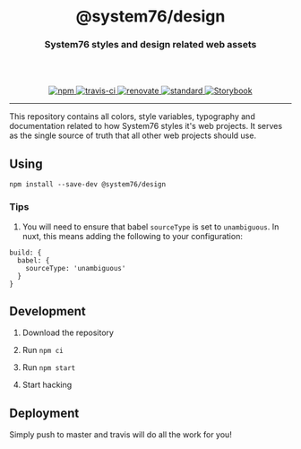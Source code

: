 <div align="center">
  <h1>@system76/design</h1>
  <h3>System76 styles and design related web assets</h3>
  <br>
  <br>
</div>

<p align="center">
  <a href="https://www.npmjs.com/package/@system76/design/">
    <img src="https://img.shields.io/npm/v/@system76/design.svg" alt="npm">
  </a>

  <a href="https://travis-ci.org/system76/design">
    <img src="https://travis-ci.org/system76/design.svg" alt="travis-ci">
  </a>

  <a href="https://renovatebot.com/">
    <img src="https://img.shields.io/badge/renovate-enabled-brightgreen.svg" alt="renovate">
  </a>

  <a href="https://standardjs.com">
    <img src="https://img.shields.io/badge/code_style-standard-brightgreen.svg" alt="standard">
  </a>

  <a href="https://design.origin76.com/">
    <img src="https://cdn.jsdelivr.net/gh/storybooks/brand@master/badge/badge-storybook.svg" alt="Storybook">
  </a>
</p>

---

This repository contains all colors, style variables, typography and
documentation related to how System76 styles it's web projects. It serves as the
single source of truth that all other web projects should use.

## Using

```
npm install --save-dev @system76/design
```

### Tips

1) You will need to ensure that babel `sourceType` is set to `unambiguous`. In
nuxt, this means adding the following to your configuration:

```
build: {
  babel: {
    sourceType: 'unambiguous'
  }
}
```

## Development

1) Download the repository

2) Run `npm ci`

3) Run `npm start`

4) Start hacking

## Deployment

Simply push to master and travis will do all the work for you!
